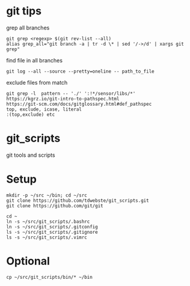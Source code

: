git tips
=======

grep all branches
```
git grep <regexp> $(git rev-list --all)
alias grep_all="git branch -a | tr -d \* | sed '/->/d' | xargs git grep"
```
find file in all branches
```
git log --all --source --pretty=oneline -- path_to_file
```
exclude files from match
```
git grep -l  pattern -- './' ':!*/sensor/libs/*'
https://kgrz.io/git-intro-to-pathspec.html
https://git-scm.com/docs/gitglossary.html#def_pathspec
top, exclude, icase, literal
:(top,exclude) etc
```


git_scripts
===========

git tools and scripts

Setup
====
```
mkdir -p ~/src ~/bin; cd ~/src
git clone https://github.com/tdwebste/git_scripts.git
git clone https://github.com/git/git

cd ~
ln -s ~/src/git_scripts/.bashrc
ln -s ~/src/git_scripts/.gitconfig
ls -s ~/src/git_scripts/.gitignore
ls -s ~/src/git_scripts/.vimrc
```
Optional
==
```
cp ~/src/git_scripts/bin/* ~/bin
```

